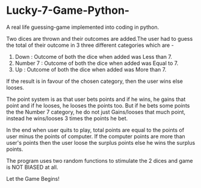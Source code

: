 # Lucky-7-Game-Python-
A real life guessing-game implemented into coding in python.

Two dices are thrown and their outcomes are added.The user had to guess the total of their outcome in 3 three different categories which are -
1) Down     : Outcome of both the dice when added was Less than 7.
2) Number 7 : Outcome of both the dice when added was Equal to 7.
3) Up       : Outcome of both the dice when added was More than 7.

If the result is in favour of the chosen category, then the user wins else looses.

The point system is as that user bets points and if he wins, he gains that point and if he looses, he looses the points too.
But if he bets some points the the Number 7 category, he do not just Gains/looses that much point, instead he wins/looses 3 times the points he bet.

In the end when user quits to play, total points are equal to the points of user minus the points of computer.
If the computer points are more than user's points then the user loose the surplus points else he wins the surplus points.

The program uses two random functions to stimulate the 2 dices and game is NOT BIASED at all.

Let the Game Begins!
